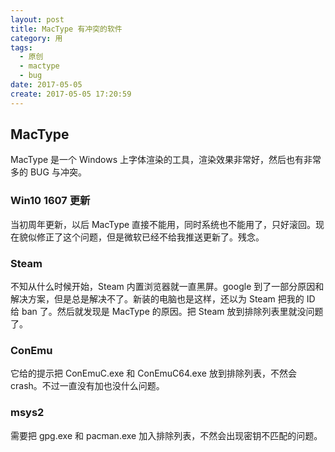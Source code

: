 ```yaml
---
layout: post
title: MacType 有冲突的软件
category: 用
tags:
  - 原创
  - mactype
  - bug
date: 2017-05-05
create: 2017-05-05 17:20:59
---
```


## MacType
MacType 是一个 Windows 上字体渲染的工具，渲染效果非常好，然后也有非常多的 BUG 与冲突。

### Win10 1607 更新
当初周年更新，以后 MacType 直接不能用，同时系统也不能用了，只好滚回。现在貌似修正了这个问题，但是微软已经不给我推送更新了。残念。

### Steam
不知从什么时候开始，Steam 内置浏览器就一直黑屏。google 到了一部分原因和解决方案，但是总是解决不了。新装的电脑也是这样，还以为 Steam 把我的 ID 给 ban 了。然后就发现是 MacType 的原因。把 Steam 放到排除列表里就没问题了。

### ConEmu
它给的提示把 ConEmuC.exe 和 ConEmuC64.exe 放到排除列表，不然会 crash。不过一直没有加也没什么问题。

### msys2
需要把 gpg.exe 和 pacman.exe 加入排除列表，不然会出现密钥不匹配的问题。
